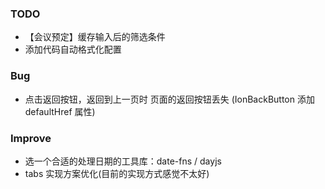### TODO

- 【会议预定】缓存输入后的筛选条件
- 添加代码自动格式化配置

### Bug
- 点击返回按钮，返回到上一页时 页面的返回按钮丢失 (IonBackButton 添加 defaultHref 属性)

### Improve
- 选一个合适的处理日期的工具库：date-fns  /  dayjs 
- tabs 实现方案优化(目前的实现方式感觉不太好)
